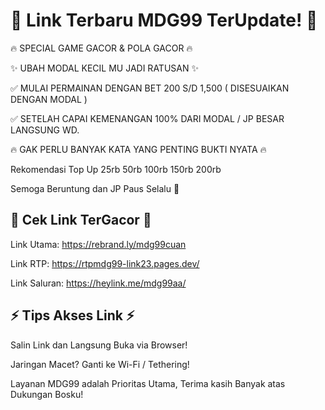 # 🎉 Link Terbaru MDG99 TerUpdate! 🎉

🔥 SPECIAL GAME GACOR & POLA GACOR 🔥

✨ UBAH MODAL KECIL MU JADI RATUSAN ✨ 

✅ MULAI PERMAINAN DENGAN BET 200 S/D 1,500 ( DISESUAIKAN DENGAN MODAL ) 

✅ SETELAH CAPAI KEMENANGAN 100% DARI MODAL / JP BESAR LANGSUNG WD. 

🔥 GAK PERLU BANYAK KATA YANG PENTING BUKTI NYATA 🔥 

Rekomendasi Top Up 25rb 50rb 100rb 150rb 200rb 

Semoga Beruntung dan JP Paus Selalu 🥰 

## 🚀 Cek Link TerGacor 🚀
Link Utama: https://rebrand.ly/mdg99cuan

Link RTP: https://rtpmdg99-link23.pages.dev/

Link Saluran: https://heylink.me/mdg99aa/

## ⚡ Tips Akses Link ⚡
Salin Link dan Langsung Buka via Browser!

Jaringan Macet? Ganti ke Wi-Fi / Tethering!

Layanan MDG99 adalah Prioritas Utama, Terima kasih Banyak atas Dukungan Bosku!
